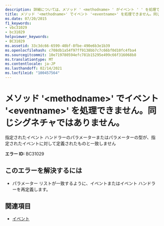 ```yaml
---
description: 詳細については、メソッド ' <methodname> ' がイベント ' ' を処理できません。 <eventname> 同じシグネチャがありません。
title: メソッド '<methodname>' でイベント '<eventname>' を処理できません。同じシグネチャではありません。
ms.date: 07/20/2015
f1_keywords:
- vbc31029
- bc31029
helpviewer_keywords:
- BC31029
ms.assetid: 33c3dc66-6599-40bf-8fbe-490e6b3e1b39
ms.openlocfilehash: c708db1a54f97ff9138bb7c7c66bf0d10fc4fba4
ms.sourcegitcommit: 10e719780594efc781b15295e499c66f316068b8
ms.translationtype: MT
ms.contentlocale: ja-JP
ms.lasthandoff: 02/14/2021
ms.locfileid: "100457564"
---
```

# <a name="method-methodname-cannot-handle-event-eventname-because-they-do-not-have-the-same-signature"></a>メソッド '\<methodname>' でイベント '\<eventname>' を処理できません。同じシグネチャではありません。

指定されたイベント ハンドラーのパラメーターまたはパラメーターの型が、指定されたイベントに対して定義されたものと一致しません  
  
 **エラー ID:** BC31029  
  
## <a name="to-correct-this-error"></a>このエラーを解決するには  
  
- パラメーター リストが一致するように、イベントまたはイベント ハンドラーを再定義します。  
  
## <a name="see-also"></a>関連項目

- [イベント](../programming-guide/language-features/events/index.md)
